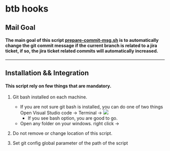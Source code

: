 # btb hooks

## Mail Goal

#### The main goal of this script [prepare-commit-msg.sh](./prepare-commit-msg.sh) is to automatically change the git commit message if the current branch is related to a jira ticket, if so, the jira ticket related commits will automatically increased.

---

## Installation && Integration

#### This script rely on few things that are mandatory.

1.  Git bash installed on each machine.
    - If you are not sure git bash is installed, you can do one of two things
        Open Visual Studio code -> Terminal -> <img src="./Terminal.png"> </img>
        - If you see bash option, you are good to go.
    - Open any folder on your windows. right click ->
        
2.  Do not remove or change location of this script.
3.  Set git config global parameter of the path of the script
